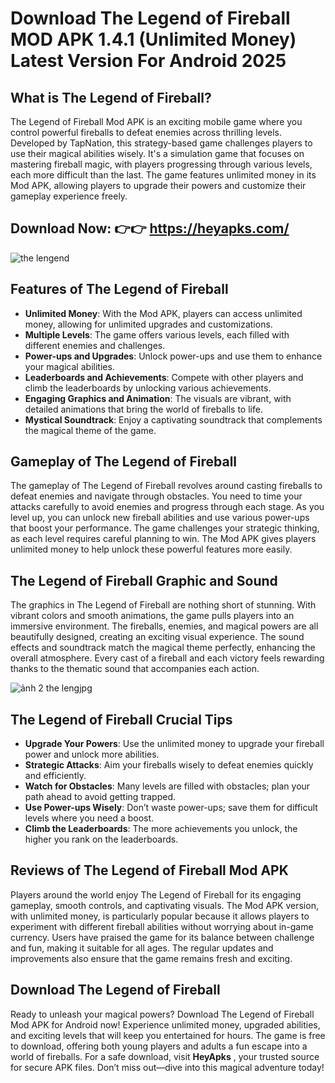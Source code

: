 # Download The Legend of Fireball MOD APK 1.4.1 (Unlimited Money) Latest Version For Android 2025
 
## What is The Legend of Fireball?

The Legend of Fireball Mod APK is an exciting mobile game where you control powerful fireballs to defeat enemies across thrilling levels. Developed by TapNation, this strategy-based game challenges players to use their magical abilities wisely. It's a simulation game that focuses on mastering fireball magic, with players progressing through various levels, each more difficult than the last. The game features unlimited money in its Mod APK, allowing players to upgrade their powers and customize their gameplay experience freely. 

## Download Now: 👉👉 https://heyapks.com/
![the lengend](https://github.com/user-attachments/assets/1e5e738f-701f-4488-8069-b3edae9a823e)

## Features of The Legend of Fireball

- **Unlimited Money**: With the Mod APK, players can access unlimited money, allowing for unlimited upgrades and customizations.
- **Multiple Levels**: The game offers various levels, each filled with different enemies and challenges.
- **Power-ups and Upgrades**: Unlock power-ups and use them to enhance your magical abilities.
- **Leaderboards and Achievements**: Compete with other players and climb the leaderboards by unlocking various achievements.
- **Engaging Graphics and Animation**: The visuals are vibrant, with detailed animations that bring the world of fireballs to life.
- **Mystical Soundtrack**: Enjoy a captivating soundtrack that complements the magical theme of the game.

## Gameplay of The Legend of Fireball

The gameplay of The Legend of Fireball revolves around casting fireballs to defeat enemies and navigate through obstacles. You need to time your attacks carefully to avoid enemies and progress through each stage. As you level up, you can unlock new fireball abilities and use various power-ups that boost your performance. The game challenges your strategic thinking, as each level requires careful planning to win. The Mod APK gives players unlimited money to help unlock these powerful features more easily.

## The Legend of Fireball Graphic and Sound

The graphics in The Legend of Fireball are nothing short of stunning. With vibrant colors and smooth animations, the game pulls players into an immersive environment. The fireballs, enemies, and magical powers are all beautifully designed, creating an exciting visual experience. The sound effects and soundtrack match the magical theme perfectly, enhancing the overall atmosphere. Every cast of a fireball and each victory feels rewarding thanks to the thematic sound that accompanies each action.

![ảnh 2  the lengjpg](https://github.com/user-attachments/assets/ef5540dc-aef6-4b0f-bc81-1050b9c8b038)

## The Legend of Fireball Crucial Tips

- **Upgrade Your Powers**: Use the unlimited money to upgrade your fireball power and unlock more abilities.
- **Strategic Attacks**: Aim your fireballs wisely to defeat enemies quickly and efficiently.
- **Watch for Obstacles**: Many levels are filled with obstacles; plan your path ahead to avoid getting trapped.
- **Use Power-ups Wisely**: Don’t waste power-ups; save them for difficult levels where you need a boost.
- **Climb the Leaderboards**: The more achievements you unlock, the higher you rank on the leaderboards.

## Reviews of The Legend of Fireball Mod APK

Players around the world enjoy The Legend of Fireball for its engaging gameplay, smooth controls, and captivating visuals. The Mod APK version, with unlimited money, is particularly popular because it allows players to experiment with different fireball abilities without worrying about in-game currency. Users have praised the game for its balance between challenge and fun, making it suitable for all ages. The regular updates and improvements also ensure that the game remains fresh and exciting.

## Download The Legend of Fireball

Ready to unleash your magical powers? Download The Legend of Fireball Mod APK for Android now! Experience unlimited money, upgraded abilities, and exciting levels that will keep you entertained for hours. The game is free to download, offering both young players and adults a fun escape into a world of fireballs. For a safe download, visit **HeyApks** , your trusted source for secure APK files. Don’t miss out—dive into this magical adventure today!

